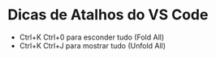 #   Dicas de Atalhos  do VS Code

- Ctrl+K Ctrl+0 para esconder tudo (Fold All)
-  Ctrl+K Ctrl+J para mostrar tudo (Unfold All)
